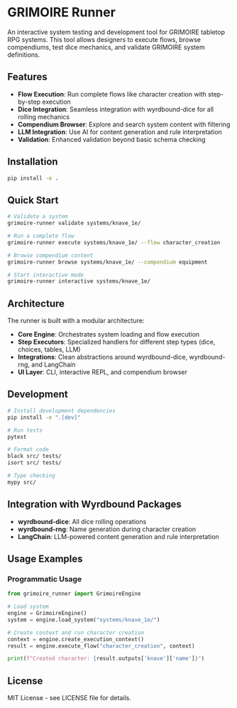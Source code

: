 # GRIMOIRE Runner

An interactive system testing and development tool for GRIMOIRE tabletop RPG systems. This tool allows designers to execute flows, browse compendiums, test dice mechanics, and validate GRIMOIRE system definitions.

## Features

- **Flow Execution**: Run complete flows like character creation with step-by-step execution
- **Dice Integration**: Seamless integration with wyrdbound-dice for all rolling mechanics
- **Compendium Browser**: Explore and search system content with filtering
- **LLM Integration**: Use AI for content generation and rule interpretation
- **Validation**: Enhanced validation beyond basic schema checking

## Installation

```bash
pip install -e .
```

## Quick Start

```bash
# Validate a system
grimoire-runner validate systems/knave_1e/

# Run a complete flow
grimoire-runner execute systems/knave_1e/ --flow character_creation

# Browse compendium content
grimoire-runner browse systems/knave_1e/ --compendium equipment

# Start interactive mode
grimoire-runner interactive systems/knave_1e/
```

## Architecture

The runner is built with a modular architecture:

- **Core Engine**: Orchestrates system loading and flow execution
- **Step Executors**: Specialized handlers for different step types (dice, choices, tables, LLM)
- **Integrations**: Clean abstractions around wyrdbound-dice, wyrdbound-rng, and LangChain
- **UI Layer**: CLI, interactive REPL, and compendium browser

## Development

```bash
# Install development dependencies
pip install -e ".[dev]"

# Run tests
pytest

# Format code
black src/ tests/
isort src/ tests/

# Type checking
mypy src/
```

## Integration with Wyrdbound Packages

- **wyrdbound-dice**: All dice rolling operations
- **wyrdbound-rng**: Name generation during character creation
- **LangChain**: LLM-powered content generation and rule interpretation

## Usage Examples

### Programmatic Usage

```python
from grimoire_runner import GrimoireEngine

# Load system
engine = GrimoireEngine()
system = engine.load_system("systems/knave_1e/")

# Create context and run character creation
context = engine.create_execution_context()
result = engine.execute_flow("character_creation", context)

print(f"Created character: {result.outputs['knave']['name']}")
```

## License

MIT License - see LICENSE file for details.
